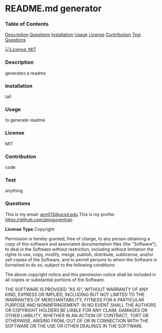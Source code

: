 # README.md generator 
  ### Table of Contents

  [Description](#description)
  [Questions](#questions)
  [Installation](#installation)
  [Usage](#usage)
  [License](#license)
  [Contribution](#contribution)
  [Test](#test)
  [Questions](#questions)


   [![License: MIT](https://img.shields.io/badge/License-MIT-yellow.svg)](https://opensource.org/licenses/MIT)
  ### Description
   generates a readme
  ### Installation 
  tall
  ### Usage
  to generate readme
  ### License
  MIT
  ### Contribution 
  code
  ### Test
  anything
  ### Questions
  This is my email: <ann013@ucsd.edu>
  This is my profile: https://github.com/annguyentran
  
  **License Type** Copyright <YEAR> <COPYRIGHT HOLDER>

  Permission is hereby granted, free of charge, to any person obtaining a copy of this software and associated documentation files (the "Software"), to deal in the Software without restriction, including without limitation the rights to use, copy, modify, merge, publish, distribute, sublicense, and/or sell copies of the Software, and to permit persons to whom the Software is furnished to do so, subject to the following conditions:
  
  The above copyright notice and this permission notice shall be included in all copies or substantial portions of the Software.
  
  THE SOFTWARE IS PROVIDED "AS IS", WITHOUT WARRANTY OF ANY KIND, EXPRESS OR IMPLIED, INCLUDING BUT NOT LIMITED TO THE WARRANTIES OF MERCHANTABILITY, FITNESS FOR A PARTICULAR PURPOSE AND NONINFRINGEMENT. IN NO EVENT SHALL THE AUTHORS OR COPYRIGHT HOLDERS BE LIABLE FOR ANY CLAIM, DAMAGES OR OTHER LIABILITY, WHETHER IN AN ACTION OF CONTRACT, TORT OR OTHERWISE, ARISING FROM, OUT OF OR IN CONNECTION WITH THE SOFTWARE OR THE USE OR OTHER DEALINGS IN THE SOFTWARE.
        
